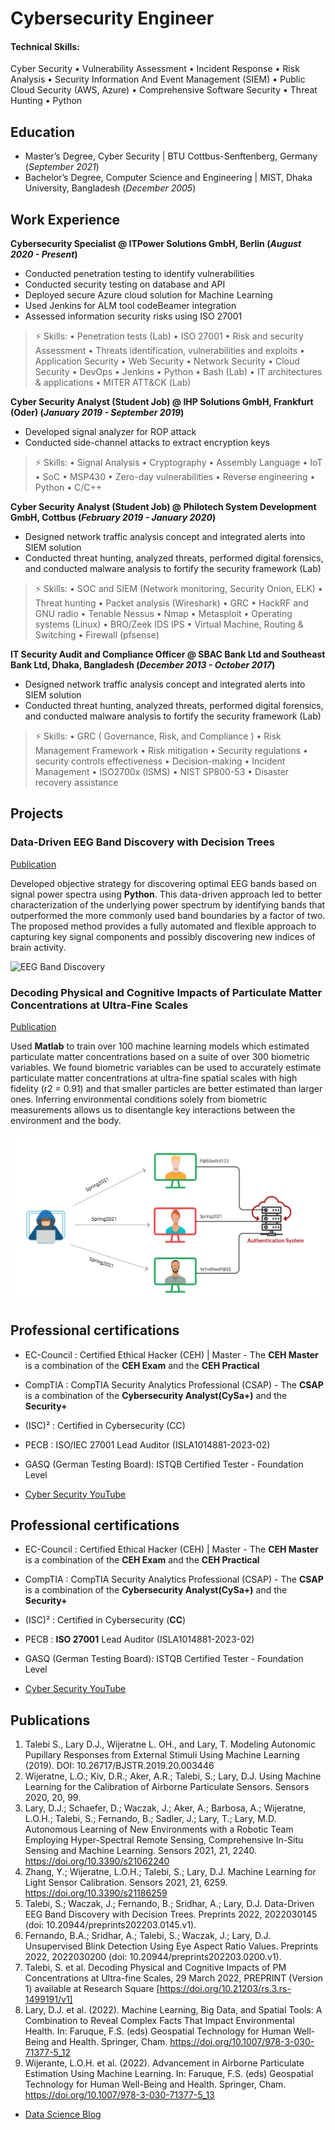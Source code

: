 # Cybersecurity Engineer

#### Technical Skills: 
Cyber Security • Vulnerability Assessment • Incident Response • Risk Analysis • Security Information And Event Management (SIEM) • Public Cloud Security (AWS, Azure) • Comprehensive Software Security • Threat Hunting • Python

## Education
- Master’s Degree, Cyber Security | BTU Cottbus-Senftenberg, Germany (_September 2021_)								       		
- Bachelor’s Degree, Computer Science and Engineering	| MIST, Dhaka University, Bangladesh (_December 2005_)	 			        		


## Work Experience
**Cybersecurity Specialist @ ITPower Solutions GmbH, Berlin (_August 2020 - Present_)**
- Conducted penetration testing to identify vulnerabilities
- Conducted security testing on database and API
- Deployed secure Azure cloud solution for Machine Learning
- Used Jenkins for ALM tool codeBeamer integration
- Assessed information security risks using ISO 27001
  
> ⚡ Skills:
> • Penetration tests (Lab) • ISO 27001 • Risk and security Assessment • Threats identification, vulnerabilities and exploits • Application Security • Web Security • Network Security • Cloud Security • DevOps • Jenkins • Python • Bash (Lab) • IT architectures & applications • MITER ATT&CK (Lab)

**Cyber Security Analyst (Student Job) @ IHP Solutions GmbH, Frankfurt (Oder) (_January 2019 - September 2019_)**
- Developed signal analyzer for ROP attack
- Conducted side-channel attacks to extract encryption keys

> ⚡ Skills:
> • Signal Analysis • Cryptography • Assembly Language • IoT • SoC • MSP430 • Zero-day vulnerabilities • Reverse engineering • Python • C/C++

**Cyber Security Analyst (Student Job) @ Philotech System Development GmbH, Cottbus (_February 2019 - January 2020_)**
- Designed network traffic analysis concept and integrated alerts into SIEM solution
- Conducted threat hunting, analyzed threats, performed digital forensics, and conducted malware analysis to fortify the security framework (Lab)

> ⚡ Skills:
> • SOC and SIEM (Network monitoring, Security Onion, ELK) • Threat hunting • Packet analysis (Wireshark) • GRC • HackRF and GNU radio • Tenable Nessus • Nmap • Metasploit • Operating systems (Linux) • BRO/Zeek IDS IPS • Virtual Machine, Routing & Switching • Firewall (pfsense)

**IT Security Audit and Compliance Officer @ SBAC Bank Ltd and Southeast Bank Ltd, Dhaka, Bangladesh (_December 2013 - October 2017_)**
- Designed network traffic analysis concept and integrated alerts into SIEM solution
- Conducted threat hunting, analyzed threats, performed digital forensics, and conducted malware analysis to fortify the security framework (Lab)

> ⚡ Skills:
> • GRC ( Governance, Risk, and Compliance ) • Risk Management Framework • Risk mitigation • Security regulations • security controls effectiveness • Decision-making • Incident Management • ISO2700x (ISMS) • NIST SP800-53 • Disaster recovery assistance

## Projects
### Data-Driven EEG Band Discovery with Decision Trees
[Publication](https://www.mdpi.com/1424-8220/22/8/3048)

Developed objective strategy for discovering optimal EEG bands based on signal power spectra using **Python**. This data-driven approach led to better characterization of the underlying power spectrum by identifying bands that outperformed the more commonly used band boundaries by a factor of two. The proposed method provides a fully automated and flexible approach to capturing key signal components and possibly discovering new indices of brain activity.

![EEG Band Discovery](/assets/img/eeg_band_discovery.jpeg)

### Decoding Physical and Cognitive Impacts of Particulate Matter Concentrations at Ultra-Fine Scales
[Publication](https://www.mdpi.com/1424-8220/22/11/4240)

Used **Matlab** to train over 100 machine learning models which estimated particulate matter concentrations based on a suite of over 300 biometric variables. We found biometric variables can be used to accurately estimate particulate matter concentrations at ultra-fine spatial scales with high fidelity (r2 = 0.91) and that smaller particles are better estimated than larger ones. Inferring environmental conditions solely from biometric measurements allows us to disentangle key interactions between the environment and the body.

![Bike Study](/assets/img/17bdbbc66c5924d99823be70e98832ed.png)

## Professional certifications
- EC-Council : Certified Ethical Hacker (CEH) | Master - The **CEH Master** is a combination of the **CEH Exam** and the **CEH Practical**
- CompTIA : CompTIA Security Analytics Professional (CSAP) - The **CSAP** is a combination of the **Cybersecurity Analyst(CySa+)** and the **Security+**
- (ISC)² : Certified in Cybersecurity (CC)
- PECB : ISO/IEC 27001 Lead Auditor (ISLA1014881-2023-02)
- GASQ (German Testing Board): ISTQB Certified Tester - Foundation Level

- [Cyber Security YouTube](https://www.youtube.com/channel/UCZ39vC9u72_8X5LHB647aSQ)

## Professional certifications
- EC-Council : Certified Ethical Hacker (CEH) | Master - The **CEH Master** is a combination of the **CEH Exam** and the **CEH Practical**
- CompTIA : CompTIA Security Analytics Professional (CSAP) - The **CSAP** is a combination of the **Cybersecurity Analyst(CySa+)** and the **Security+**
- (ISC)² : Certified in Cybersecurity (**CC**)
- PECB : **ISO 27001** Lead Auditor (ISLA1014881-2023-02)
- GASQ (German Testing Board): ISTQB Certified Tester - Foundation Level

- [Cyber Security YouTube](https://www.youtube.com/channel/UCZ39vC9u72_8X5LHB647aSQ)

## Publications
1. Talebi S., Lary D.J., Wijeratne L. OH., and Lary, T. Modeling Autonomic Pupillary Responses from External Stimuli Using Machine Learning (2019). DOI: 10.26717/BJSTR.2019.20.003446
2. Wijeratne, L.O.; Kiv, D.R.; Aker, A.R.; Talebi, S.; Lary, D.J. Using Machine Learning for the Calibration of Airborne Particulate Sensors. Sensors 2020, 20, 99.
3. Lary, D.J.; Schaefer, D.; Waczak, J.; Aker, A.; Barbosa, A.; Wijeratne, L.O.H.; Talebi, S.; Fernando, B.; Sadler, J.; Lary, T.; Lary, M.D. Autonomous Learning of New Environments with a Robotic Team Employing Hyper-Spectral Remote Sensing, Comprehensive In-Situ Sensing and Machine Learning. Sensors 2021, 21, 2240. https://doi.org/10.3390/s21062240
4. Zhang, Y.; Wijeratne, L.O.H.; Talebi, S.; Lary, D.J. Machine Learning for Light Sensor Calibration. Sensors 2021, 21, 6259. https://doi.org/10.3390/s21186259
5. Talebi, S.; Waczak, J.; Fernando, B.; Sridhar, A.; Lary, D.J. Data-Driven EEG Band Discovery with Decision Trees. Preprints 2022, 2022030145 (doi: 10.20944/preprints202203.0145.v1).
6. Fernando, B.A.; Sridhar, A.; Talebi, S.; Waczak, J.; Lary, D.J. Unsupervised Blink Detection Using Eye Aspect Ratio Values. Preprints 2022, 2022030200 (doi: 10.20944/preprints202203.0200.v1).
7. Talebi, S. et al. Decoding Physical and Cognitive Impacts of PM Concentrations at Ultra-fine Scales, 29 March 2022, PREPRINT (Version 1) available at Research Square [https://doi.org/10.21203/rs.3.rs-1499191/v1]
8. Lary, D.J. et al. (2022). Machine Learning, Big Data, and Spatial Tools: A Combination to Reveal Complex Facts That Impact Environmental Health. In: Faruque, F.S. (eds) Geospatial Technology for Human Well-Being and Health. Springer, Cham. https://doi.org/10.1007/978-3-030-71377-5_12
9. Wijerante, L.O.H. et al. (2022). Advancement in Airborne Particulate Estimation Using Machine Learning. In: Faruque, F.S. (eds) Geospatial Technology for Human Well-Being and Health. Springer, Cham. https://doi.org/10.1007/978-3-030-71377-5_13

- [Data Science Blog](https://medium.com/@shawhin)


